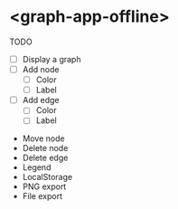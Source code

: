 # \<graph-app-offline\>

TODO

- [ ] Display a graph
- [ ] Add node
    - [ ] Color
    - [ ] Label
- [ ] Add edge
    - [ ] Color
    - [ ] Label
- Move node
- Delete node
- Delete edge
- Legend
- LocalStorage
- PNG export
- File export